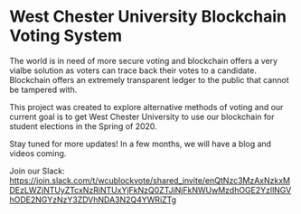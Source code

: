 # West Chester University Blockchain Voting System

The world is in need of more secure voting and blockchain offers a very vialbe solution as voters can trace back their
votes to a candidate.  Blockchain offers an extremely transparent ledger to the public that cannot be tampered with.

This project was created to explore alternative methods of voting and our current goal is to get West Chester University to
use our blockchain for student elections in the Spring of 2020.

Stay tuned for more updates!  In a few months, we will have a blog and videos coming.

Join our Slack: https://join.slack.com/t/wcublockvote/shared_invite/enQtNzc3MzAxNzkxMDEzLWZjNTUyZTcxNzRiNTUxYjFkNzQ0ZTJiNjFkNWUwMzdhOGE2YzllNGVhODE2NGYzNzY3ZDVhNDA3N2Q4YWRiZTg
